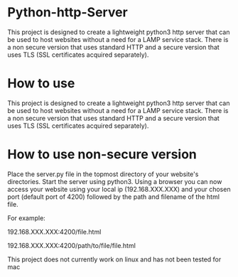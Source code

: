 # Python-http-Server
This project is designed to create a lightweight python3 http server that can be used to host websites without a need for a LAMP service stack.
There is a non secure version that uses standard HTTP and a secure version that uses TLS (SSL certificates acquired separately).
# How to use
This project is designed to create a lightweight python3 http server that can be used to host websites without a need for a LAMP service stack.
There is a non secure version that uses standard HTTP and a secure version that uses TLS (SSL certificates acquired separately).

# How to use non-secure version
Place the server.py file in the topmost directory of your website's directories.  Start the server using python3.  Using a browser you can now access your website using your local ip (192.168.XXX.XXX) and your chosen port (default port of 4200) followed by the path and filename of the html file.

For example:

192.168.XXX.XXX:4200/file.html

192.168.XXX.XXX:4200/path/to/file/file.html


This project does not currently work on linux and has not been tested for mac